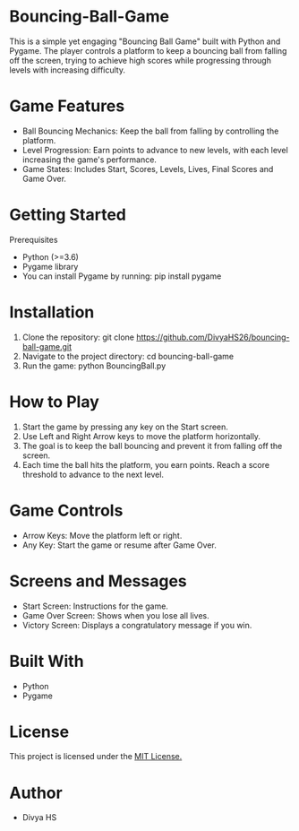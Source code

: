 # Bouncing-Ball-Game
This is a simple yet engaging "Bouncing Ball Game" built with Python and Pygame. The player controls a platform to keep a bouncing ball from falling off the screen, trying to achieve high scores while progressing through levels with increasing difficulty.

# Game Features
* Ball Bouncing Mechanics: Keep the ball from falling by controlling the platform.
* Level Progression: Earn points to advance to new levels, with each level increasing the game's performance.
* Game States: Includes Start, Scores, Levels, Lives, Final Scores and Game Over.

# Getting Started
Prerequisites
* Python (>=3.6)
* Pygame library
* You can install Pygame by running: pip install pygame

# Installation
1. Clone the repository: git clone https://github.com/DivyaHS26/bouncing-ball-game.git
2. Navigate to the project directory: cd bouncing-ball-game
3. Run the game: python BouncingBall.py

# How to Play
1. Start the game by pressing any key on the Start screen.
2. Use Left and Right Arrow keys to move the platform horizontally.
3. The goal is to keep the ball bouncing and prevent it from falling off the screen.
4. Each time the ball hits the platform, you earn points. Reach a score threshold to advance to the next level.

# Game Controls
* Arrow Keys: Move the platform left or right.
* Any Key: Start the game or resume after Game Over.

# Screens and Messages
* Start Screen: Instructions for the game.
* Game Over Screen: Shows when you lose all lives.
* Victory Screen: Displays a congratulatory message if you win.

# Built With
* Python
* Pygame

# License
This project is licensed under the [MIT License.](https://opensource.org/license/MIT)

# Author
* Divya HS
